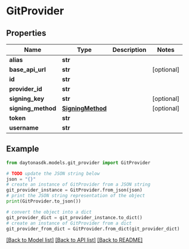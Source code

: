 # GitProvider


## Properties

Name | Type | Description | Notes
------------ | ------------- | ------------- | -------------
**alias** | **str** |  | 
**base_api_url** | **str** |  | [optional] 
**id** | **str** |  | 
**provider_id** | **str** |  | 
**signing_key** | **str** |  | [optional] 
**signing_method** | [**SigningMethod**](SigningMethod.md) |  | [optional] 
**token** | **str** |  | 
**username** | **str** |  | 

## Example

```python
from daytonasdk.models.git_provider import GitProvider

# TODO update the JSON string below
json = "{}"
# create an instance of GitProvider from a JSON string
git_provider_instance = GitProvider.from_json(json)
# print the JSON string representation of the object
print(GitProvider.to_json())

# convert the object into a dict
git_provider_dict = git_provider_instance.to_dict()
# create an instance of GitProvider from a dict
git_provider_from_dict = GitProvider.from_dict(git_provider_dict)
```
[[Back to Model list]](../README.md#documentation-for-models) [[Back to API list]](../README.md#documentation-for-api-endpoints) [[Back to README]](../README.md)


